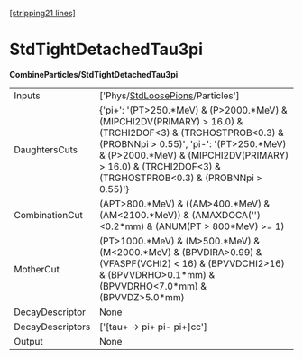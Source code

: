 [\[stripping21 lines\]](../stripping21-index.md)

# StdTightDetachedTau3pi

**CombineParticles/StdTightDetachedTau3pi**

|                  |                                                                                                                                                                                                                                                                              |
|------------------|------------------------------------------------------------------------------------------------------------------------------------------------------------------------------------------------------------------------------------------------------------------------------|
| Inputs           | \['Phys/[StdLoosePions](../commonparticles/stripping21-stdloosepions.md)/Particles'\]                                                                                                                                                                                        |
| DaughtersCuts    | {'pi+': '(PT\>250.\*MeV) & (P\>2000.\*MeV) & (MIPCHI2DV(PRIMARY) \> 16.0) & (TRCHI2DOF\<3) & (TRGHOSTPROB\<0.3) & (PROBNNpi \> 0.55)', 'pi-': '(PT\>250.\*MeV) & (P\>2000.\*MeV) & (MIPCHI2DV(PRIMARY) \> 16.0) & (TRCHI2DOF\<3) & (TRGHOSTPROB\<0.3) & (PROBNNpi \> 0.55)'} |
| CombinationCut   | (APT\>800.\*MeV) & ((AM\>400.\*MeV) & (AM\<2100.\*MeV)) & (AMAXDOCA('')\<0.2\*mm) & (ANUM(PT \> 800\*MeV) \>= 1)                                                                                                                                                             |
| MotherCut        | (PT\>1000.\*MeV) & (M\>500.\*MeV) & (M\<2000.\*MeV) & (BPVDIRA\>0.99) & (VFASPF(VCHI2) \< 16) & (BPVVDCHI2\>16) & (BPVVDRHO\>0.1\*mm) & (BPVVDRHO\<7.0\*mm) & (BPVVDZ\>5.0\*mm)                                                                                              |
| DecayDescriptor  | None                                                                                                                                                                                                                                                                         |
| DecayDescriptors | \['\[tau+ -\> pi+ pi- pi+\]cc'\]                                                                                                                                                                                                                                             |
| Output           | None                                                                                                                                                                                                                                                                         |
